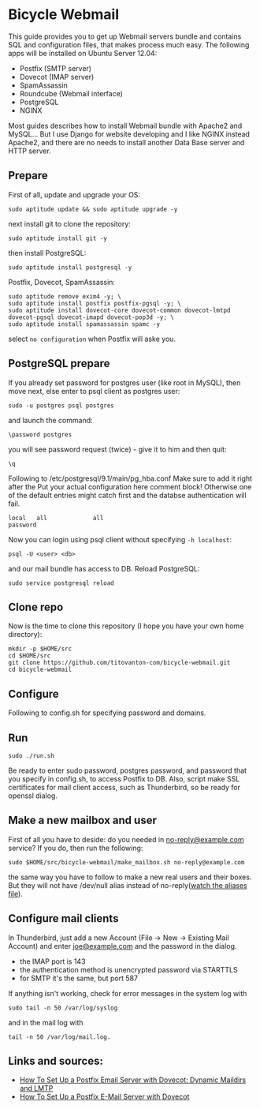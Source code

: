 # Bicycle Webmail

This guide provides you to get up Webmail servers bundle and contains SQL and configuration files, that makes process much easy. The following apps will be installed on Ubuntu Server 12.04:

* Postfix (SMTP server)
* Dovecot (IMAP server)
* SpamAssassin
* Roundcube (Webmail interface)
* PostgreSQL
* NGINX

Most guides describes how to install Webmail bundle with Apache2 and MySQL... But I use Django for website developing and I like NGINX instead Apache2, and there are no needs to install another Data Base server and HTTP server.

## Prepare

First of all, update and upgrade your OS:

    sudo aptitude update && sudo aptitude upgrade -y

next install git to clone the repository:

    sudo aptitude install git -y

then install PostgreSQL:

    sudo aptitude install postgresql -y

Postfix, Dovecot, SpamAssassin:

    sudo aptitude remove exim4 -y; \
    sudo aptitude install postfix postfix-pgsql -y; \
    sudo aptitude install dovecot-core dovecot-common dovecot-lmtpd dovecot-pgsql dovecot-imapd dovecot-pop3d -y; \
    sudo aptitude install spamassassin spamc -y

select `no configuration` when Postfix will aske you.

## PostgreSQL prepare

If you already set password for postgres user (like root in MySQL), then move next, else enter to psql client as postgres user:

    sudo -u postgres psql postgres

and launch the command:

    \password postgres

you will see password request (twice) - give it to him and then quit:

    \q

Following to /etc/postgresql/9.1/main/pg_hba.conf 
Make sure to add it right after the Put your actual configuration here comment block! Otherwise one of the default entries might catch first and the databse authentication will fail.
    
    local   all             all                                     password

Now you can login using psql client without specifying `-h localhost`:
    
    psql -U <user> <db>

and our mail bundle has access to DB. Reload PostgreSQL:

    sudo service postgresql reload


## Clone repo

Now is the time to clone this repository (I hope you have your own home directory):

    mkdir -p $HOME/src
    cd $HOME/src
    git clone https://github.com/titovanton-com/bicycle-webmail.git
    cd bicycle-webmail

## Configure

Following to config.sh for specifying password and domains.

## Run

    sudo ./run.sh

Be ready to enter sudo password, postgres password, and password that you specify in config.sh, to access Postfix to DB.
Also, script make SSL certificates for mail client access, such as Thunderbird, so be ready for openssl dialog.

## Make a new mailbox and user

First of all you have to deside: do you needed in no-reply@example.com service? If you do, then run the following:

    sudo $HOME/src/bicycle-webmail/make_mailbox.sh no-reply@example.com

the same way you have to follow to make a new real users and their boxes. But they will not have /dev/null alias instead of no-reply([watch the aliases file](https://github.com/titovanton/bicycle-webmail/blob/master/templates/postfix/aliases)).

## Configure mail clients

In Thunderbird, just add a new Account (File -> New -> Existing Mail Account) and enter joe@example.com and the password in the dialog.

* the IMAP port is 143
* the authentication method is unencrypted password via STARTTLS
* for SMTP it's the same, but port 587

If anything isn't working, check for error messages in the system log with

    sudo tail -n 50 /var/log/syslog

and in the mail log with

    tail -n 50 /var/log/mail.log.

## Links and sources:

* [How To Set Up a Postfix Email Server with Dovecot: Dynamic Maildirs and LMTP](https://www.digitalocean.com/community/articles/how-to-set-up-a-postfix-email-server-with-dovecot-dynamic-maildirs-and-lmtp "How To Set Up a Postfix Email Server with Dovecot: Dynamic Maildirs and LMTP")
* [How To Set Up a Postfix E-Mail Server with Dovecot](https://www.digitalocean.com/community/articles/how-to-set-up-a-postfix-e-mail-server-with-dovecot "How To Set Up a Postfix E-Mail Server with Dovecot")
